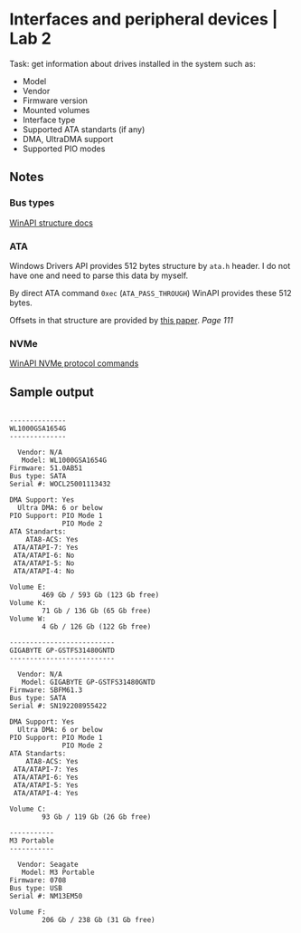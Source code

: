 # Interfaces and peripheral devices | Lab 2

Task: get information about drives installed in the system such as:
 
 - Model
 - Vendor
 - Firmware version
 - Mounted volumes
 - Interface type
 - Supported ATA standarts (if any)
 - DMA, UltraDMA support
 - Supported PIO modes

## Notes

### Bus types

[WinAPI structure docs](https://docs.microsoft.com/ru-ru/windows/win32/api/winioctl/ne-winioctl-storage_bus_type)

### ATA 

Windows Drivers API provides 512 bytes structure by `ata.h` header. I do not have one and need to parse this data by myself.

By direct ATA command `0xec` (`ATA_PASS_THROUGH`) WinAPI provides these 512 bytes.

Offsets in that structure are provided by [this paper](http://www.t13.org/documents/uploadeddocuments/docs2007/d1699r4a-ata8-acs.pdf). *Page 111*

### NVMe

[WinAPI NVMe protocol commands](https://docs.microsoft.com/en-us/windows/win32/fileio/working-with-nvme-devices#protocol-specific-queries)

## Sample output

```

--------------
WL1000GSA1654G
--------------

  Vendor: N/A
   Model: WL1000GSA1654G
Firmware: 51.0AB51
Bus type: SATA
Serial #: WOCL25001113432

DMA Support: Yes
  Ultra DMA: 6 or below
PIO Support: PIO Mode 1
             PIO Mode 2
ATA Standarts:
    ATA8-ACS: Yes
 ATA/ATAPI-7: Yes
 ATA/ATAPI-6: No
 ATA/ATAPI-5: No
 ATA/ATAPI-4: No

Volume E:
        469 Gb / 593 Gb (123 Gb free)
Volume K:
        71 Gb / 136 Gb (65 Gb free)
Volume W:
        4 Gb / 126 Gb (122 Gb free)

--------------------------
GIGABYTE GP-GSTFS31480GNTD
--------------------------

  Vendor: N/A
   Model: GIGABYTE GP-GSTFS31480GNTD
Firmware: SBFM61.3
Bus type: SATA
Serial #: SN192208955422

DMA Support: Yes
  Ultra DMA: 6 or below
PIO Support: PIO Mode 1
             PIO Mode 2
ATA Standarts:
    ATA8-ACS: Yes
 ATA/ATAPI-7: Yes
 ATA/ATAPI-6: Yes
 ATA/ATAPI-5: Yes
 ATA/ATAPI-4: Yes

Volume C:
        93 Gb / 119 Gb (26 Gb free)

-----------
M3 Portable
-----------

  Vendor: Seagate
   Model: M3 Portable
Firmware: 0708
Bus type: USB
Serial #: NM13EM50

Volume F:
        206 Gb / 238 Gb (31 Gb free)

```
